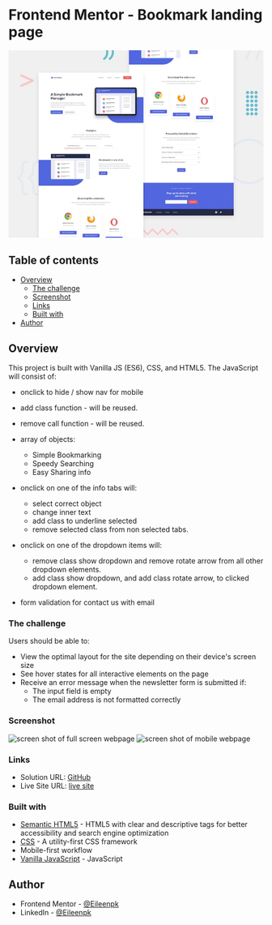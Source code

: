 # Frontend Mentor - Bookmark landing page

![Design preview for the Bookmark landing page coding challenge](https://github.com/Eileenpk/Bookmark-Landing-Page/blob/main/images/desktop-preview.jpg)

## Table of contents

- [Overview](#overview)
  - [The challenge](#the-challenge)
  - [Screenshot](#screenshot)
  - [Links](#links)
  - [Built with](#built-with)
- [Author](#author)

## Overview
This project is built with Vanilla JS (ES6), CSS, and HTML5. 
The JavaScript will consist of:
- onclick to hide / show nav for mobile
- add class function - will be reused.
- remove call function - will be reused.
- array of objects:
    - Simple Bookmarking 
    - Speedy Searching
    - Easy Sharing info

- onclick on one of the info tabs will: 
    - select correct object
    - change inner text
    - add class to underline selected
    - remove selected class from non selected tabs.

- onclick on one of the dropdown items will:
    - remove class show dropdown and remove rotate arrow from all other dropdown elements. 
    - add class show dropdown, and add class rotate arrow, to clicked dropdown element.

- form validation for contact us with email

### The challenge

Users should be able to:

- View the optimal layout for the site depending on their device's screen size
- See hover states for all interactive elements on the page
- Receive an error message when the newsletter form is submitted if:
  - The input field is empty
  - The email address is not formatted correctly

### Screenshot

![screen shot of full screen webpage]()
![screen shot of mobile webpage]()
### Links

- Solution URL: [GitHub](https://github.com/Eileenpk/Bookmark-Landing-Page)
- Live Site URL: [live site](https://eileenpk.github.io/Bookmark-Landing-Page/)

### Built with
 
- [Semantic HTML5](https://developer.mozilla.org/en-US/docs/Glossary/HTML5) - HTML5 with clear and descriptive tags for better accessibility and search engine optimization
- [CSS](https://www.w3.org/Style/CSS/Overview.en.html) - A utility-first CSS framework
- Mobile-first workflow
- [Vanilla JavaScript](https://js.org/) - JavaScript

## Author

- Frontend Mentor - [@Eileenpk](https://www.frontendmentor.io/profile/Eileenpk)
- LinkedIn - [@Eileenpk](www.linkedin.com/in/eileen-dangelo)